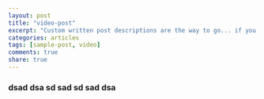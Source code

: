 ```yaml
---
layout: post
title: "video-post"
excerpt: "Custom written post descriptions are the way to go... if you're not lazy."
categories: articles
tags: [sample-post, video]
comments: true
share: true
---
```

### dsad dsa sd sad sd sad dsa
<div class="apester-media" data-media-id="5a5375cfa11df50001fa00a4" height="600"></div><script async src="//static.apester.com/js/sdk/v2.0/apester-javascript-sdk.min.js"></script>
